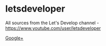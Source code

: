 letsdeveloper
=============

All sources from the Let's Develop channel - https://www.youtube.com/user/letsdeveloper

<a href="https://plus.google.com/118153379045535998115" rel="publisher">Google+</a>
